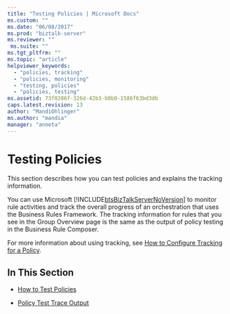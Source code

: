 ```yaml
---
title: "Testing Policies | Microsoft Docs"
ms.custom: ""
ms.date: "06/08/2017"
ms.prod: "biztalk-server"
ms.reviewer: ""
 ms.suite: ""
ms.tgt_pltfrm: ""
ms.topic: "article"
helpviewer_keywords: 
  - "policies, tracking"
  - "policies, monitoring"
  - "testing, policies"
  - "policies, testing"
ms.assetid: 73f8286f-326d-42b3-b0b0-1586f63bd3db
caps.latest.revision: 13
author: "MandiOhlinger"
ms.author: "mandia"
manager: "anneta"
---
```

# Testing Policies
This section describes how you can test policies and explains the tracking information.  
  
 You can use Microsoft [!INCLUDE[btsBizTalkServerNoVersion](../includes/btsbiztalkservernoversion-md.md)] to monitor rule activities and track the overall progress of an orchestration that uses the Business Rules Framework. The tracking information for rules that you see in the Group Overview page is the same as the output of policy testing in the Business Rule Composer.  
  
 For more information about using tracking, see [How to Configure Tracking for a Policy](../core/how-to-configure-tracking-for-a-policy.md).  
  
## In This Section  
  
-   [How to Test Policies](../core/how-to-test-policies.md)  
  
-   [Policy Test Trace Output](../core/policy-test-trace-output.md)